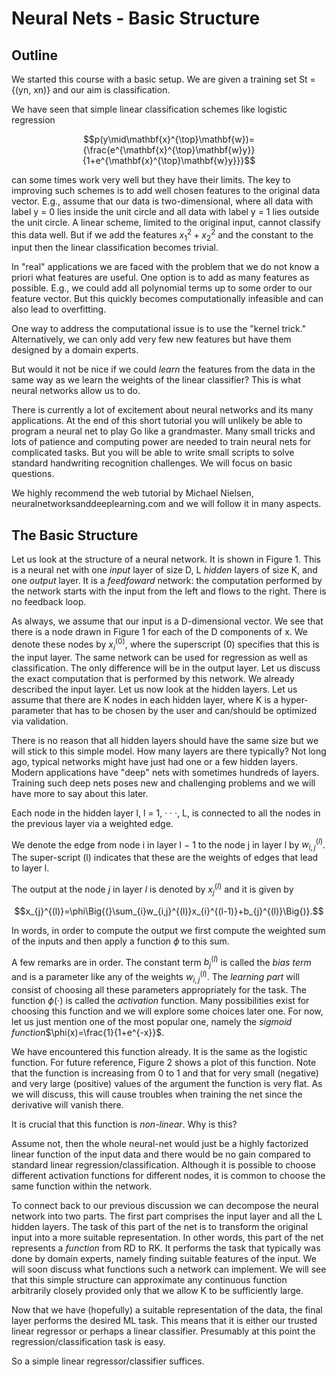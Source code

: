 # Neural Nets - Basic Structure 

## Outline

We started this course with a basic setup. We are given a training set St = {(yn, xn)} and our aim is classification.

We have seen that simple linear classification schemes like logistic regression

$$p(y\mid\mathbf{x}^{\top}\mathbf{w})={\frac{e^{\mathbf{x}^{\top}\mathbf{w}y}}{1+e^{\mathbf{x}^{\top}\mathbf{w}y}}}$$

can some times work very well but they have their limits. The key to improving such schemes is to add well chosen features to the original data vector. E.g., assume that our data is two-dimensional, where all data with label y = 0 lies inside the unit circle and all data with label y = 1 lies outside the unit circle. A linear scheme, limited to the original input, cannot classify this data well. But if we add the features $x_1^2 + x_2^2$ and the constant to the input then the linear classification becomes trivial.

In "real" applications we are faced with the problem that we do not know a priori what features are useful. One option is to add as many features as possible. E.g., we could add all polynomial terms up to some order to our feature vector. But this quickly becomes computationally infeasible and can also lead to overfitting. 

One way to address the computational issue is to use the "kernel trick." Alternatively, we can only add very few new features but have them designed by a domain experts.

But would it not be nice if we could *learn* the features from the data in the same way as we learn the weights of the linear classifier? This is what neural networks allow us to do.

There is currently a lot of excitement about neural networks and its many applications. At the end of this short tutorial you will unlikely be able to program a neural net to play Go like a grandmaster. Many small tricks and lots of patience and computing power are needed to train neural nets for complicated tasks. But you will be able to write small scripts to solve standard handwriting recognition challenges. We will focus on basic questions.

We highly recommend the web tutorial by Michael Nielsen, neuralnetworksanddeeplearning.com and we will follow it in many aspects.

## The Basic Structure

Let us look at the structure of a neural network. It is shown in Figure 1. This is a neural net with one *input* layer of size D, L *hidden* layers of size K, and one *output* layer. It is a *feedfoward* network: the computation performed by the network starts with the input from the left and flows to the right. There is no feedback loop.

As always, we assume that our input is a D-dimensional vector. We see that there is a node drawn in Figure 1 for each of the D components of x. We denote these nodes by $x_i^{(0)}$, where the superscript (0) specifies that this is the input layer. The same network can be used for regression as well as classification. The only difference will be in the output layer. Let us discuss the exact computation that is performed by this network. We already described the input layer. Let us now look at the hidden layers. Let us assume that there are K nodes in each hidden layer, where K is a hyper-parameter that has to be chosen by the user and can/should be optimized via validation.

There is no reason that all hidden layers should have the same size but we will stick to this simple model. How many layers are there typically? Not long ago, typical networks might have just had one or a few hidden layers. Modern applications have "deep" nets with sometimes hundreds of layers. Training such deep nets poses new and challenging problems and we will have more to say about this later.

Each node in the hidden layer l, l = 1, · · ·, L, is connected to all the nodes in the previous layer via a weighted edge.

We denote the edge from node i in layer l − 1 to the node j in layer l by $w_{i,j}^(l)$. The super-script (l) indicates that these are the weights of edges that lead to layer l.

The output at the node $j$ in layer $l$ is denoted by $x_{j}^{(l)}$ and it is given by

$$x_{j}^{(l)}=\phi\Big{(}\sum_{i}w_{i,j}^{(l)}x_{i}^{(l-1)}+b_{j}^{(l)}\Big{)}.$$

In words, in order to compute the output we first compute the weighted sum of the inputs and then apply a function $\phi$ to this sum.

A few remarks are in order. The constant term $b_{j}^{(l)}$ is called the _bias term_ and is a parameter like any of the weights $w_{i,j}^{(l)}$. The _learning part_ will consist of choosing all these parameters appropriately for the task. The function $\phi(\cdot)$ is called the _activation_ function. Many possibilities exist for choosing this function and we will explore some choices later one. For now, let us just mention one of the most popular one, namely the _sigmoid function_$\phi(x)=\frac{1}{1+e^{-x}}$.

We have encountered this function already. It is the same as the logistic function. For future reference, Figure 2 shows a plot of this function. Note that the function is increasing from 0 to 1 and that for very small (negative) and very large (positive) values of the argument the function is very flat. As we will discuss, this will cause troubles when training the net since the derivative will vanish there.

It is crucial that this function is *non-linear*. Why is this?

Assume not, then the whole neural-net would just be a highly factorized linear function of the input data and there would be no gain compared to standard linear regression/classification. Although it is possible to choose different activation functions for different nodes, it is common to choose the same function within the network.

To connect back to our previous discussion we can decompose the neural network into two parts. The first part comprises the input layer and all the L hidden layers. The task of this part of the net is to transform the original input into a more suitable representation. In other words, this part of the net represents a *function* from RD to RK. It performs the task that typically was done by domain experts, namely finding suitable features of the input. We will soon discuss what functions such a network can implement. We will see that this simple structure can approximate any continuous function arbitrarily closely provided only that we allow K to be sufficiently large. 

Now that we have (hopefully) a suitable representation of the data, the final layer performs the desired ML task. This means that it is either our trusted linear regressor or perhaps a linear classifier. Presumably at this point the regression/classification task is easy.

So a simple linear regressor/classifier suffices.
